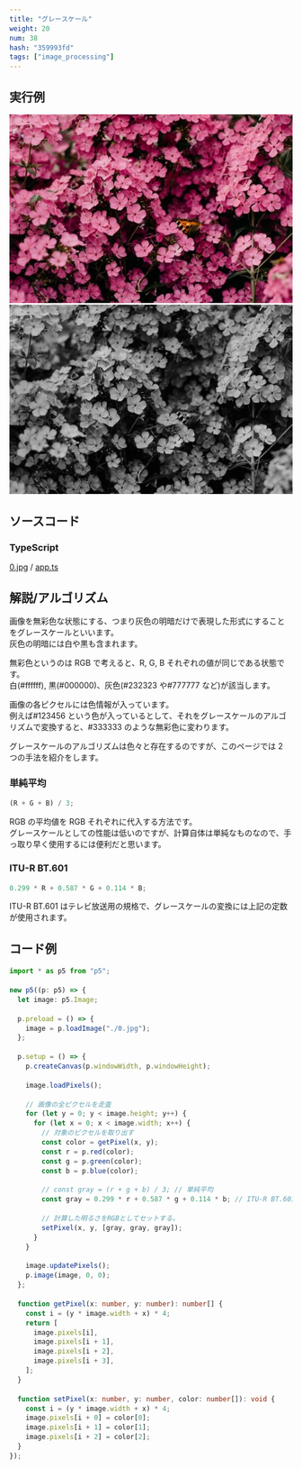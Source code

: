 ```yaml
---
title: "グレースケール"
weight: 20
num: 38
hash: "359993fd"
tags: ["image_processing"]
---
```


## 実行例

![](/static/images/359993fd/0.jpg)
![](/static/images/359993fd/1.png)

## ソースコード

### TypeScript

[0.jpg](/static/code/359993fd/0.jpg) / [app.ts](/static/code/359993fd/app.ts)

## 解説/アルゴリズム

画像を無彩色な状態にする、つまり灰色の明暗だけで表現した形式にすることをグレースケールといいます。  
灰色の明暗には白や黒も含まれます。

無彩色というのは RGB で考えると、R, G, B それぞれの値が同じである状態です。  
白(#ffffff), 黒(#000000)、灰色(#232323 や#777777 など)が該当します。

画像の各ピクセルには色情報が入っています。  
例えば#123456 という色が入っているとして、それをグレースケールのアルゴリズムで変換すると、#333333 のような無彩色に変わります。

グレースケールのアルゴリズムは色々と存在するのですが、このページでは 2 つの手法を紹介をします。

### 単純平均

```typescript
(R + G + B) / 3;
```

RGB の平均値を RGB それぞれに代入する方法です。  
グレースケールとしての性能は低いのですが、計算自体は単純なものなので、手っ取り早く使用するには便利だと思います。

### ITU-R BT.601

```typescript
0.299 * R + 0.587 * G + 0.114 * B;
```

ITU-R BT.601 はテレビ放送用の規格で、グレースケールの変換には上記の定数が使用されます。

## コード例

```typescript
import * as p5 from "p5";

new p5((p: p5) => {
  let image: p5.Image;

  p.preload = () => {
    image = p.loadImage("./0.jpg");
  };

  p.setup = () => {
    p.createCanvas(p.windowWidth, p.windowHeight);

    image.loadPixels();

    // 画像の全ピクセルを走査
    for (let y = 0; y < image.height; y++) {
      for (let x = 0; x < image.width; x++) {
        // 対象のピクセルを取り出す
        const color = getPixel(x, y);
        const r = p.red(color);
        const g = p.green(color);
        const b = p.blue(color);

        // const gray = (r + g + b) / 3; // 単純平均
        const gray = 0.299 * r + 0.587 * g + 0.114 * b; // ITU-R BT.601

        // 計算した明るさをRGBとしてセットする。
        setPixel(x, y, [gray, gray, gray]);
      }
    }

    image.updatePixels();
    p.image(image, 0, 0);
  };

  function getPixel(x: number, y: number): number[] {
    const i = (y * image.width + x) * 4;
    return [
      image.pixels[i],
      image.pixels[i + 1],
      image.pixels[i + 2],
      image.pixels[i + 3],
    ];
  }

  function setPixel(x: number, y: number, color: number[]): void {
    const i = (y * image.width + x) * 4;
    image.pixels[i + 0] = color[0];
    image.pixels[i + 1] = color[1];
    image.pixels[i + 2] = color[2];
  }
});
```

